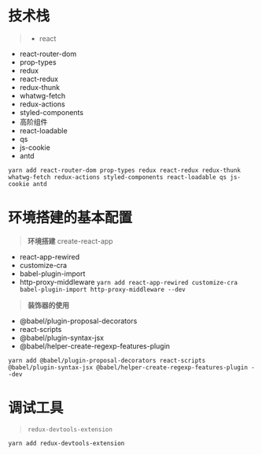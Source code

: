 # 技术栈
>- react
 - react-router-dom
 - prop-types
 - redux
 - react-redux
 - redux-thunk
 - whatwg-fetch
 - redux-actions
 - styled-components
 - 高阶组件
 - react-loadable
 - qs
 - js-cookie
 - antd

`yarn add react-router-dom prop-types redux react-redux redux-thunk whatwg-fetch redux-actions styled-components react-loadable qs js-cookie antd`


# 环境搭建的基本配置
> **环境搭建** create-react-app

- react-app-rewired 
- customize-cra
- babel-plugin-import
- http-proxy-middleware
`yarn add react-app-rewired customize-cra babel-plugin-import http-proxy-middleware --dev`

> **装饰器的使用**
- @babel/plugin-proposal-decorators
- react-scripts 
- @babel/plugin-syntax-jsx
- @babel/helper-create-regexp-features-plugin

`yarn add @babel/plugin-proposal-decorators react-scripts @babel/plugin-syntax-jsx @babel/helper-create-regexp-features-plugin --dev`

# 调试工具

>`redux-devtools-extension`

`yarn add redux-devtools-extension`